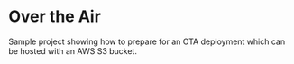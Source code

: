 # Over the Air

Sample project showing how to prepare for an OTA deployment which can be hosted with an AWS S3 bucket.
